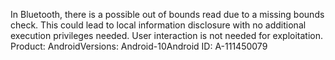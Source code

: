 In Bluetooth, there is a possible out of bounds read due to a missing bounds check. This could lead to local information disclosure with no additional execution privileges needed. User interaction is not needed for exploitation. Product: AndroidVersions: Android-10Android ID: A-111450079